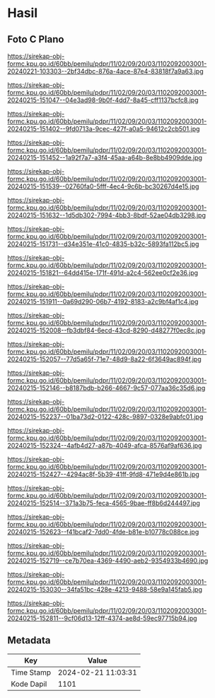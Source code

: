 # Hasil

## Foto C Plano

https://sirekap-obj-formc.kpu.go.id/60bb/pemilu/pdpr/11/02/09/20/03/1102092003001-20240221-103303--2bf34dbc-876a-4ace-87e4-83818f7a9a63.jpg

https://sirekap-obj-formc.kpu.go.id/60bb/pemilu/pdpr/11/02/09/20/03/1102092003001-20240215-151047--04e3ad98-9b0f-4dd7-8a45-cff1137bcfc8.jpg

https://sirekap-obj-formc.kpu.go.id/60bb/pemilu/pdpr/11/02/09/20/03/1102092003001-20240215-151402--9fd0713a-9cec-427f-a0a5-94612c2cb501.jpg

https://sirekap-obj-formc.kpu.go.id/60bb/pemilu/pdpr/11/02/09/20/03/1102092003001-20240215-151452--1a92f7a7-a3f4-45aa-a64b-8e8bb4909dde.jpg

https://sirekap-obj-formc.kpu.go.id/60bb/pemilu/pdpr/11/02/09/20/03/1102092003001-20240215-151539--02760fa0-5fff-4ec4-9c6b-bc30267d4e15.jpg

https://sirekap-obj-formc.kpu.go.id/60bb/pemilu/pdpr/11/02/09/20/03/1102092003001-20240215-151632--1d5db302-7994-4bb3-8bdf-52ae04db3298.jpg

https://sirekap-obj-formc.kpu.go.id/60bb/pemilu/pdpr/11/02/09/20/03/1102092003001-20240215-151731--d34e351e-41c0-4835-b32c-5893fa112bc5.jpg

https://sirekap-obj-formc.kpu.go.id/60bb/pemilu/pdpr/11/02/09/20/03/1102092003001-20240215-151821--64dd415e-171f-491d-a2c4-562ee0cf2e36.jpg

https://sirekap-obj-formc.kpu.go.id/60bb/pemilu/pdpr/11/02/09/20/03/1102092003001-20240215-151911--0a69d290-06b7-4192-8183-a2c9bf4af1c4.jpg

https://sirekap-obj-formc.kpu.go.id/60bb/pemilu/pdpr/11/02/09/20/03/1102092003001-20240215-152008--fb3dbf84-6ecd-43cd-8290-d48277f0ec8c.jpg

https://sirekap-obj-formc.kpu.go.id/60bb/pemilu/pdpr/11/02/09/20/03/1102092003001-20240215-152057--77d5a65f-71e7-48d9-8a22-6f3649ac894f.jpg

https://sirekap-obj-formc.kpu.go.id/60bb/pemilu/pdpr/11/02/09/20/03/1102092003001-20240215-152146--b8187bdb-b266-4667-9c57-077aa36c35d6.jpg

https://sirekap-obj-formc.kpu.go.id/60bb/pemilu/pdpr/11/02/09/20/03/1102092003001-20240215-152237--01ba73d2-0122-428c-9897-0328e9abfc01.jpg

https://sirekap-obj-formc.kpu.go.id/60bb/pemilu/pdpr/11/02/09/20/03/1102092003001-20240215-152324--4afb4d27-a87b-4049-afca-8576af9af636.jpg

https://sirekap-obj-formc.kpu.go.id/60bb/pemilu/pdpr/11/02/09/20/03/1102092003001-20240215-152427--4294ac8f-5b39-41ff-9fd8-471e9d4e861b.jpg

https://sirekap-obj-formc.kpu.go.id/60bb/pemilu/pdpr/11/02/09/20/03/1102092003001-20240215-152514--371a3b75-feca-4565-9bae-ff8b6d244497.jpg

https://sirekap-obj-formc.kpu.go.id/60bb/pemilu/pdpr/11/02/09/20/03/1102092003001-20240215-152623--f41bcaf2-7dd0-4fde-b81e-b10778c088ce.jpg

https://sirekap-obj-formc.kpu.go.id/60bb/pemilu/pdpr/11/02/09/20/03/1102092003001-20240215-152719--ce7b70ea-4369-4490-aeb2-9354933b4690.jpg

https://sirekap-obj-formc.kpu.go.id/60bb/pemilu/pdpr/11/02/09/20/03/1102092003001-20240215-153030--34fa51bc-428e-4213-9488-58e9a145fab5.jpg

https://sirekap-obj-formc.kpu.go.id/60bb/pemilu/pdpr/11/02/09/20/03/1102092003001-20240215-152811--9cf06d13-12ff-4374-ae8d-59ec97715b94.jpg


## Metadata

| Key        | Value               |
| ---------- | ------------------- |
| Time Stamp | 2024-02-21 11:03:31 |
| Kode Dapil | 1101                |



